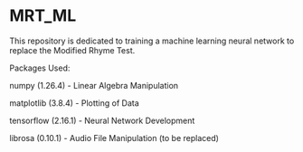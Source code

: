 # MRT_ML
This repository is dedicated to training a machine learning neural network to replace the Modified Rhyme Test. 

Packages Used:

numpy (1.26.4) - Linear Algebra Manipulation

matplotlib (3.8.4) - Plotting of Data

tensorflow (2.16.1) - Neural Network Development

librosa (0.10.1) - Audio File Manipulation (to be replaced)
